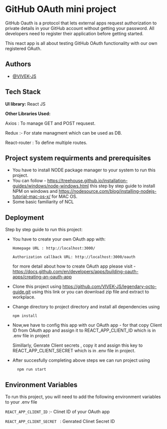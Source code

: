 
# GitHub OAuth mini project

GitHub Oauth is a protocol that lets external apps request authorization to private details in your GitHub account without getting your password. All developers need to register their application before getting started.

This react app is all about testing GitHub OAuth functionality with our own registered OAuth.
## Authors

- [@VIVEK-JS](https://github.com/VIVEK-JS)

  
## Tech Stack

**UI library:** React JS


**Other Libraries Used:** 

Axios : To manage GET and POST requsest. 

Redux :- For state managment which can be used as DB.

React-router : To define multiple routes.

  
## Project system requirments and prerequisites
- You have to install NODE package manager to your system to run this project.
- You can follow - https://treehouse.github.io/installation-guides/windows/node-windows.html this step by step guide to install NPM on windows and https://nodesource.com/blog/installing-nodejs-tutorial-mac-os-x/ for MAC OS.
- Some basic familiarity of NCL

## Deployment
Step by step guide to run this project:
- You have to create your own OAuth app with: 

      Homepage URL : http://localhost:3000/

      Authorization callback URL: http://localhost:3000/oauth

   for more detail about how to create OAuth app please visit - https://docs.github.com/en/developers/apps/building-oauth-apps/creating-an-oauth-app


- Clone this project using https://github.com/VIVEK-JS/legendary-octo-guide.git using this link or you can download zip file and extract to workplace.
- Change directory to project directory and install all dependencies using
     
      npm install
- Now,we have to config this app with our OAuth app - 
    for that copy Client ID from OAuth app and assign it to REACT_APP_CLIENT_ID which is in .env file in project  
  
    Simillarly, Genrate Client secrets , copy it and assign this key to REACT_APP_CLIENT_SECRET which is in .env file in project. 

- After succesfully completing above steps we can run project using

        npm run start




  
## Environment Variables

To run this project, you will need to add the following environment variables to your .env file

`REACT_APP_CLIENT_ID` :- Clinet ID of your OAuth app

`REACT_APP_CLIENT_SECRET ` : Genrated Clinet Secret ID 

  
